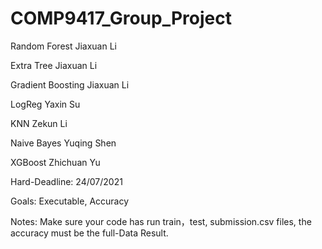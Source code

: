 # COMP9417_Group_Project

Random Forest  Jiaxuan Li

Extra Tree     Jiaxuan Li

Gradient Boosting  Jiaxuan Li



LogReg   Yaxin Su

KNN      Zekun Li

Naive Bayes   Yuqing Shen

XGBoost  Zhichuan Yu


Hard-Deadline: 24/07/2021  

Goals: Executable, Accuracy   

Notes: Make sure your code has run train，test, submission.csv files, the accuracy must be the full-Data Result.  
